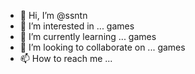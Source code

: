 - 👋 Hi, I’m @ssntn
- 👀 I’m interested in ... games
- 🌱 I’m currently learning ... games
- 💞️ I’m looking to collaborate on ... games
- 📫 How to reach me ... 

<!---
iansisante/iansisante is a ✨ special ✨ repository because its `README.md` (this file) appears on your GitHub profile.
You can click the Preview link to take a look at your changes.
--->
